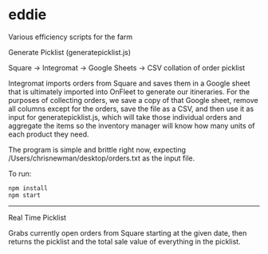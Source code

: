 # eddie
Various efficiency scripts for the farm

Generate Picklist (generatepicklist.js)

Square -> Integromat -> Google Sheets -> CSV collation of order picklist

Integromat imports orders from Square and saves them in a Google sheet that is ultimately imported into OnFleet to generate our itineraries. For the purposes of collecting orders, we save a copy of that Google sheet, remove all columns except for the orders, save the file as a CSV, and then use it as input for generatepicklist.js, which will take those individual orders and aggregate the items so the inventory manager will know how many units of each product they need.

The program is simple and brittle right now, expecting /Users/chrisnewman/desktop/orders.txt as the input file.

To run:

```shell
npm install
npm start
```

--------

Real Time Picklist

Grabs currently open orders from Square starting at the given date, then returns the picklist and the total sale value of everything in the picklist.
